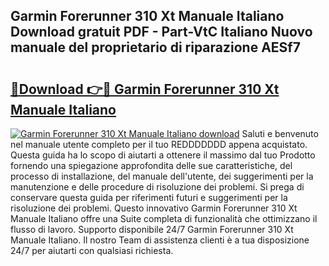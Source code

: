 ## Garmin Forerunner 310 Xt Manuale Italiano Download gratuit PDF - Part-VtC Italiano Nuovo manuale del proprietario di riparazione AESf7

# <h2><a href="http://df9z3i.blite.top/?on=Garmin+Forerunner+310+Xt+Manuale+Italiano">🔗Download 👉🔴 Garmin Forerunner 310 Xt Manuale Italiano</a></h2>

[![Garmin Forerunner 310 Xt Manuale Italiano download](https://i.imgur.com/lujVjoI.png)](http://df9z3i.blite.top/?on=Garmin+Forerunner+310+Xt+Manuale+Italiano)
Saluti e benvenuto nel manuale utente completo per il tuo REDDDDDDD appena acquistato. Questa guida ha lo scopo di aiutarti a ottenere il massimo dal tuo Prodotto fornendo una spiegazione approfondita delle sue caratteristiche, del processo di installazione, del manuale dell'utente, dei suggerimenti per la manutenzione e delle procedure di risoluzione dei problemi. Si prega di conservare questa guida per riferimenti futuri e suggerimenti per la risoluzione dei problemi. Questo innovativo Garmin Forerunner 310 Xt Manuale Italiano offre una Suite completa di funzionalità che ottimizzano il flusso di lavoro. Supporto disponibile 24/7 Garmin Forerunner 310 Xt Manuale Italiano. Il nostro Team di assistenza clienti è a tua disposizione 24/7 per aiutarti con qualsiasi richiesta.

